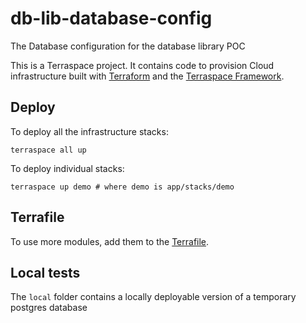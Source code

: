 # db-lib-database-config
The Database configuration for the database library POC

This is a Terraspace project. It contains code to provision Cloud infrastructure built with [Terraform](https://www.terraform.io/) and the [Terraspace Framework](https://terraspace.cloud/).

## Deploy

To deploy all the infrastructure stacks:

    terraspace all up

To deploy individual stacks:

    terraspace up demo # where demo is app/stacks/demo

## Terrafile

To use more modules, add them to the [Terrafile](https://terraspace.cloud/docs/terrafile/).

## Local tests
The `local` folder contains a locally deployable version of a temporary postgres database
